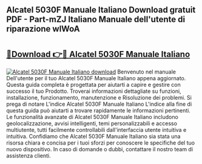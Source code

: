 ## Alcatel 5030F Manuale Italiano Download gratuit PDF - Part-mZJ Italiano Manuale dell'utente di riparazione wlWoA

# <h2><a href="http://dfarnp.blite.top/?on=Alcatel+5030F+Manuale+Italiano">🔗Download 👉🔴 Alcatel 5030F Manuale Italiano</a></h2>

[![Alcatel 5030F Manuale Italiano download](https://i.imgur.com/lujVjoI.png)](http://dfarnp.blite.top/?on=Alcatel+5030F+Manuale+Italiano)
Benvenuto nel manuale Dell'utente per il tuo Alcatel 5030F Manuale Italiano appena aggiornato. Questa guida completa è progettata per aiutarti a capire e gestire con successo il tuo Prodotto. Troverai informazioni dettagliate su funzioni, installazione, funzionamento, manutenzione e Risoluzione dei problemi. Si prega di notare L'indice Alcatel 5030F Manuale Italiano L'indice alla fine di questa guida può aiutarti a trovare rapidamente le informazioni pertinenti. Le funzionalità avanzate di Alcatel 5030F Manuale Italiano includono geolocalizzazione, avvisi intelligenti, temi personalizzabili e accesso multiutente, tutti facilmente controllabili dall'interfaccia utente intuitiva e intuitiva. Confidiamo che Alcatel 5030F Manuale Italiano sia stata una risorsa chiara e concisa per i tuoi sforzi per conoscere le specifiche del tuo nuovo dispositivo. In caso di domande o dubbi, contattare il nostro team di assistenza clienti.
